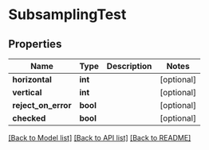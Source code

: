 # SubsamplingTest

## Properties
Name | Type | Description | Notes
------------ | ------------- | ------------- | -------------
**horizontal** | **int** |  | [optional] 
**vertical** | **int** |  | [optional] 
**reject_on_error** | **bool** |  | [optional] 
**checked** | **bool** |  | [optional] 

[[Back to Model list]](../README.md#documentation-for-models) [[Back to API list]](../README.md#documentation-for-api-endpoints) [[Back to README]](../README.md)


